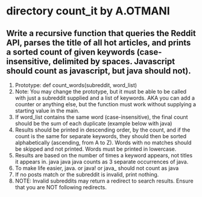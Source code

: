 # directory count_it by A.OTMANI
## Write a recursive function that queries the Reddit API, parses the title of all hot articles, and prints a sorted count of given keywords (case-insensitive, delimited by spaces. Javascript should count as javascript, but java should not).
1) Prototype: def count_words(subreddit, word_list)
2) Note: You may change the prototype, but it must be able to be called with just a subreddit supplied and a list of keywords. AKA you can add a counter or anything else, but the function must work without supplying a starting value in the main.
3) If word_list contains the same word (case-insensitive), the final count should be the sum of each duplicate (example below with java)
4) Results should be printed in descending order, by the count, and if the count is the same for separate keywords, they should then be sorted alphabetically (ascending, from A to Z). Words with no matches should be skipped and not printed. Words must be printed in lowercase.
5) Results are based on the number of times a keyword appears, not titles it appears in. java java java counts as 3 separate occurrences of java.
6) To make life easier, java. or java! or java_ should not count as java
7) If no posts match or the subreddit is invalid, print nothing.
8) NOTE: Invalid subreddits may return a redirect to search results. Ensure that you are NOT following redirects.
